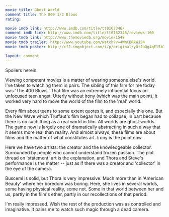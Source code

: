```yaml
---
movie title: Ghost World
comment title: The 800 1/2 Blows
rating: 

movie imdb link: http://www.imdb.com/title/tt0162346/
comment imdb link: http://www.imdb.com/title/tt0162346/reviews-160
movie tmdb link: http://www.themoviedb.org/movie/1548
movie tmdb trailer: http://www.youtube.com/watch?v=4WmCBRkWJ54
movie tmdb poster: http://cf2.imgobject.com/t/p/original/yOtJuQg4qEl5bIxwlUAbFBPLE83.jpg

layout: comment
---
```


Spoilers herein.

Viewing competent movies is a matter of wearing someone else's world. I've taken to watching them in pairs. The sibling of this film for me today was 'The 400 Blows.' That film was an extremely influential focus on unfocused teen angst. Utterly without irony (which was the main point), it worked very hard to move the world of the film to the 'real' world.

Every film about teens to some extent quotes it, and especially this one. But the New Wave which Truffaut's film began had to collapse, in part because there is no such thing as a real world in film. All worlds are ghost worlds. The game now is largely one of dramatically abstracting in such a way that it seems more real than reality. And almost always, these films are about films and the matter of what constitutes art. Irony is the point now.

Here we have two artists: the creator and the knowledgeable collector. Surrounded by people who cannot understand frozen passion. The plot thread on 'statement' art is the explanation, and Thora and Steve's performance is the matter -- just as if there was a creator and 'collector' in the eye of the camera.

Buscemi is solid, but Thora is very impressive. Much more than in 'American Beauty' where her boredom was boring. Here, she lives in several worlds, some having physical reality, some not. Some in that world between her and us, partly in the film's ether, partly in our recollections of that period.

I'm really impressed. Wish the rest of the production was as controlled and imaginative. It pains me to watch such magic through a dead camera.